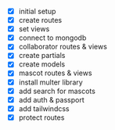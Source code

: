 - [x] initial setup
- [x] create routes
- [x] set views
- [x] connect to mongodb
- [x] collaborator routes & views
- [x] create partials
- [x] create models
- [x] mascot routes & views
- [x] install multer library
- [x] add search for mascots
- [x] add auth & passport
- [x] add tailwindcss
- [x] protect routes
